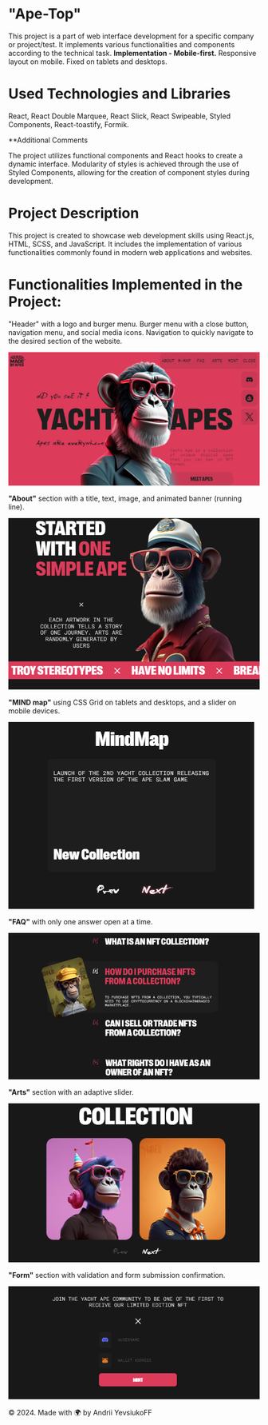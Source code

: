 # "Ape-Top"
This project is a part of web interface development for a specific company or project/test. 
It implements various functionalities and components according to the technical task. 
**Implementation - Mobile-first.** Responsive layout on mobile. Fixed on tablets and desktops.

# Used Technologies and Libraries
React, React Double Marquee, React Slick, React Swipeable, Styled Components, React-toastify, Formik.

**Additional Comments

The project utilizes functional components and React hooks to create a dynamic interface. Modularity of styles is achieved through the use of Styled Components, allowing for the creation of component styles during development.

# Project Description
This project is created to showcase web development skills using React.js, HTML, SCSS, and JavaScript. It includes the implementation of various functionalities commonly found in modern web applications and websites.

# Functionalities Implemented in the Project:
"Header" with a logo and burger menu. 
Burger menu with a close button, navigation menu, and social media icons. Navigation to quickly navigate to the desired section of the website.

![Header/Hero](https://github.com/Andrey-EOFF/ape-top/blob/master/images/Readme/header.png)

**"About"** section with a title, text, image, and animated banner (running line).

![About](https://github.com/Andrey-EOFF/ape-top/blob/master/images/Readme/about.png)

**"MIND map"** using CSS Grid on tablets and desktops, and a slider on mobile devices.

![MIND map](https://github.com/Andrey-EOFF/ape-top/blob/master/images/Readme/mind.png)

**"FAQ"** with only one answer open at a time.

![FAQ](https://github.com/Andrey-EOFF/ape-top/blob/master/images/Readme/FAQ.png)

**"Arts"** section with an adaptive slider.

![Arts](https://github.com/Andrey-EOFF/ape-top/blob/master/images/Readme/arts.png)

**"Form"** section with validation and form submission confirmation.

![Form](https://github.com/Andrey-EOFF/ape-top/blob/master/images/Readme/form.png)

© 2024. Made with 🌍 by Andrii YevsiukoFF
